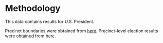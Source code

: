 # Methodology

This data contains results for U.S. President. 

Precinct boundaries were obtained from [here](https://geodata.vermont.gov/datasets/1dfdb67c218b49fea5445c3eaf4c700e_0/explore?location=43.783675%2C-72.393036%2C8.82
). Precinct-level election results were obtained from [here](https://electionresults.vermont.gov/#/state).